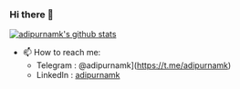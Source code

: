 ### Hi there 👋

<!--
**adipurnamk/adipurnamk** is a ✨ _special_ ✨ repository because its `README.md` (this file) appears on your GitHub profile.

Here are some ideas to get you started:

- 🔭 I’m currently working on ...
- 🌱 I’m currently learning ...
- 👯 I’m looking to collaborate on ...
- 🤔 I’m looking for help with ...
- 💬 Ask me about ...
- 😄 Pronouns: ...
- ⚡ Fun fact: ...
-->

[![adipurnamk's github stats](https://github-readme-stats.vercel.app/api?username=adipurnamk&count_private=true&show_icons=true)](https://github.com/anuraghazra/github-readme-stats)
- 📫 How to reach me: 
  - Telegram : @adipurnamk](https://t.me/adipurnamk)
  - LinkedIn : [adipurnamk](https://www.linkedin.com/in/adipurnamk/)
